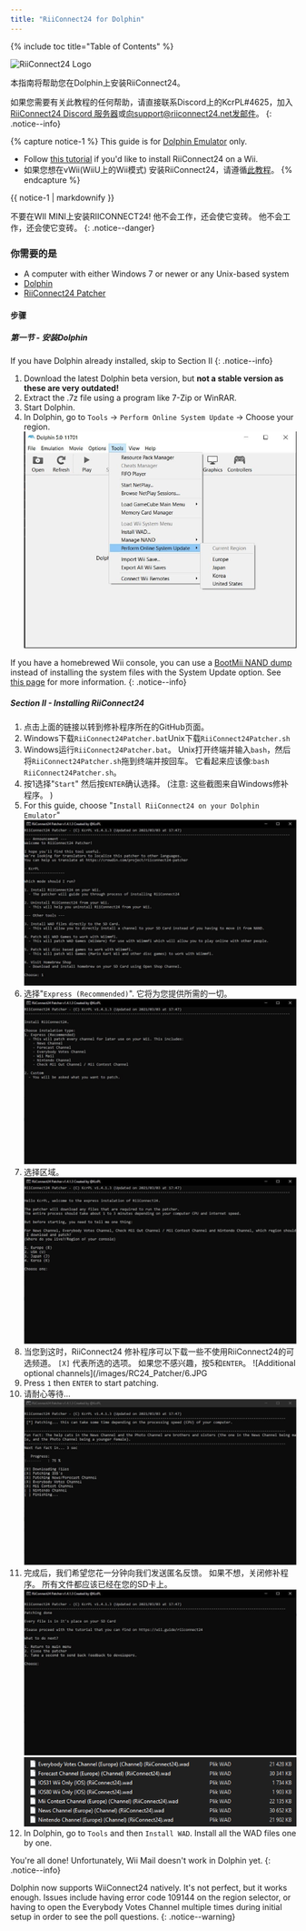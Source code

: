```yaml
---
title: "RiiConnect24 for Dolphin"
---
```


{% include toc title="Table of Contents" %}

![RiiConnect24 Logo](/images/WiiRC24Logo.jpg)

本指南将帮助您在Dolphin上安装RiiConnect24。

如果您需要有关此教程的任何帮助，请直接联系Discord上的KcrPL#4625，加入[RiiConnect24 Discord 服务器](https://discord.gg/rc24)或[向support@riiconnect24.net发邮件](mailto:support@riiconnect24.net)。
{: .notice--info}

{% capture notice-1 %}
This guide is for [Dolphin Emulator](https://dolphin-emu.org) only.

- Follow [this tutorial](riiconnect24-wii) if you'd like to install RiiConnect24 on a Wii.
- 如果您想在vWii(WiiU上的Wii模式) 安装RiiConnect24，请遵循[此教程](riiconnect24-vwii)。
{% endcapture %}

<div class="notice--warning">{{ notice-1 | markdownify }}</div>

不要在WII MINI上安装RIICONNECT24! 他不会工作，还会使它变砖。 他不会工作，还会使它变砖。
{: .notice--danger}

### 你需要的是

* A computer with either Windows 7 or newer or any Unix-based system
* [Dolphin](https://dolphin-emu.org/download/)
* [RiiConnect24 Patcher](https://github.com/RiiConnect24/RiiConnect24-Patcher/releases)

#### 步骤

##### 第一节 - 安装Dolphin

If you have Dolphin already installed, skip to Section II
{: .notice--info}

1. Download the latest Dolphin beta version, but **not a stable version as these are very outdated!**
2. Extract the .7z file using a program like 7-Zip or WinRAR.
3. Start Dolphin.
4. In Dolphin, go to `Tools` -> `Perform Online System Update` -> Choose your region. ![执行在线系统更新](/images/Dolphin_RC24/1.jpg)

If you have a homebrewed Wii console, you can use a [BootMii NAND dump](bootmii) instead of installing the system files with the System Update option. See [this page](https://wiki.dolphin-emu.org/index.php?title=NAND_Usage_Guide) for more information.
{: .notice--info}

##### Section II - Installing RiiConnect24

1. 点击上面的链接以转到修补程序所在的GitHub页面。
2. Windows下载`RiiConnect24Patcher.bat`Unix下载`RiiConnect24Patcher.sh`
3. Windows运行`RiiConnect24Patcher.bat`。 Unix打开终端并输入`bash`，然后将`RiiConnect24Patcher.sh`拖到终端并按回车。 它看起来应该像:`bash RiiConnect24Patcher.sh`。
4. 按1选择"`Start`" 然后按`ENTER`确认选择。 (注意: 这些截图来自Windows修补程序。 )
5. For this guide, choose "`Install RiiConnect24 on your Dolphin Emulator`" ![安装 RiiConnect24](/images/RC24_Patcher/3.JPG)
6. 选择"`Express (Recommended)`". 它将为您提供所需的一切。 ![快速设置](/images/RC24_Patcher/4.JPG)
7. 选择区域。 ![选择您的区域](/images/RC24_Patcher/5.JPG)
8. 当您到这时，RiiConnect24 修补程序可以下载一些不使用RiiConnect24的可选频道。 `[X]` 代表所选的选项。 如果您不感兴趣，按5和`ENTER`。 !\[Additional optional channels\](/images/RC24_Patcher/6.JPG
9. Press `1` then `ENTER` to start patching.
10. 请耐心等待... ![正在打补丁!](/images/RC24_Patcher/9.JPG)
11. 完成后，我们希望您花一分钟向我们发送匿名反馈。  如果不想，关闭修补程序。 所有文件都应该已经在您的SD卡上。 ![已完成!](/images/RC24_Patcher/10.JPG) ![已复制文件](/images/RC24_Patcher/11.PNG)
12. In Dolphin, go to `Tools` and then `Install WAD`. Install all the WAD files one by one.

You're all done! Unfortunately, Wii Mail doesn't work in Dolphin yet.
{: .notice--info}

Dolphin now supports WiiConnect24 natively. It's not perfect, but it works enough. Issues include having error code 109144 on the region selector, or having to open the Everybody Votes Channel multiple times during initial setup in order to see the poll questions.
{: .notice--warning}
